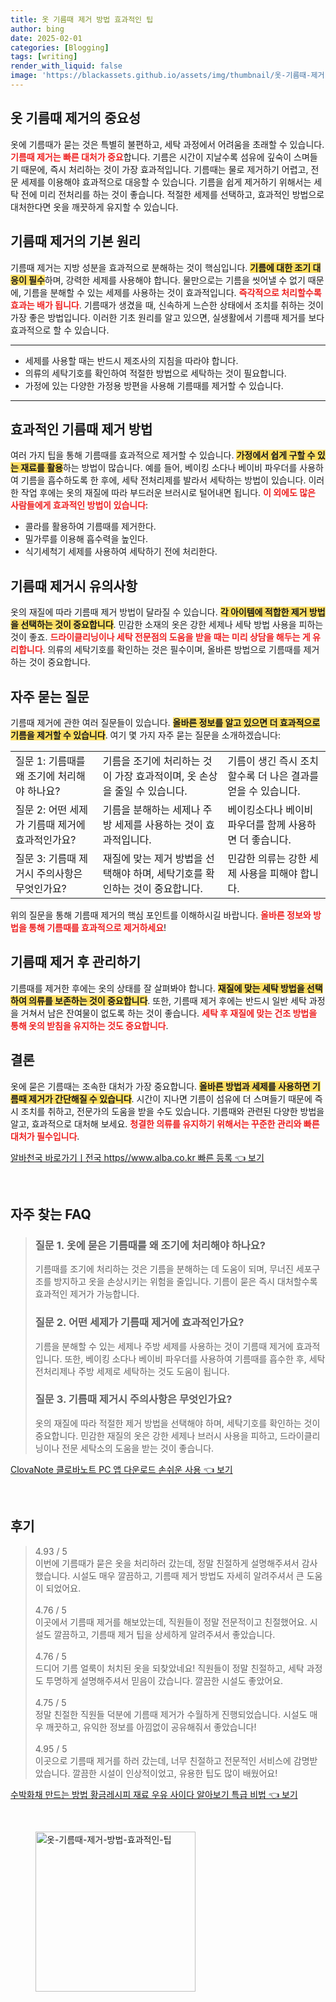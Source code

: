 ```yaml
---
title: 옷 기름때 제거 방법 효과적인 팁
author: bing
date: 2025-02-01
categories: [Blogging]
tags: [writing]
render_with_liquid: false
image: 'https://blackassets.github.io/assets/img/thumbnail/옷-기름때-제거-방법-효과적인-팁.webp'
---
```



<h2 id='옷 기름때 제거의 중요성'>옷 기름때 제거의 중요성</h2>

<p>옷에 기름때가 묻는 것은 특별히 불편하고, 세탁 과정에서 어려움을 초래할 수 있습니다. <b><span style="color: #ee2323;">기름때 제거는 빠른 대처가 중요</span></b>합니다. 기름은 시간이 지날수록 섬유에 깊숙이 스며들기 때문에, 즉시 처리하는 것이 가장 효과적입니다. 기름때는 물로 제거하기 어렵고, 전문 세제를 이용해야 효과적으로 대응할 수 있습니다. 기름을 쉽게 제거하기 위해서는 세탁 전에 미리 전처리를 하는 것이 좋습니다. 적절한 세제를 선택하고, 효과적인 방법으로 대처한다면 옷을 깨끗하게 유지할 수 있습니다.</p>

<h2 id='기름때 제거의 기본 원리'>기름때 제거의 기본 원리</h2>

<p>기름때 제거는 지방 성분을 효과적으로 분해하는 것이 핵심입니다. <b><span style="background-color: #ffe066;">기름에 대한 조기 대응이 필수</span></b>하며, 강력한 세제를 사용해야 합니다. 물만으로는 기름을 씻어낼 수 없기 때문에, 기름을 분해할 수 있는 세제를 사용하는 것이 효과적입니다. <b><span style="color: #ee2323;">즉각적으로 처리할수록 효과는 배가 됩니다</span></b>. 기름때가 생겼을 때, 신속하게 느슨한 상태에서 조치를 취하는 것이 가장 좋은 방법입니다. 이러한 기초 원리를 알고 있으면, 실생활에서 기름때 제거를 보다 효과적으로 할 수 있습니다.</p>

<hr />

<ul>
    <li>세제를 사용할 때는 반드시 제조사의 지침을 따라야 합니다.</li>
    <li>의류의 세탁기호를 확인하여 적절한 방법으로 세탁하는 것이 필요합니다.</li>
    <li>가정에 있는 다양한 가정용 방편을 사용해 기름때를 제거할 수 있습니다.</li>
</ul>

<hr />

<h2 id='효과적인 기름때 제거 방법'>효과적인 기름때 제거 방법</h2>

<p>여러 가지 팁을 통해 기름때를 효과적으로 제거할 수 있습니다. <b><span style="background-color: #ffe066;">가정에서 쉽게 구할 수 있는 재료를 활용</span></b>하는 방법이 많습니다. 예를 들어, 베이킹 소다나 베이비 파우더를 사용하여 기름을 흡수하도록 한 후에, 세탁 전처리제를 발라서 세탁하는 방법이 있습니다. 이러한 작업 후에는 옷의 재질에 따라 부드러운 브러시로 털어내면 됩니다. <b><span style="color: #ee2323;">이 외에도 많은 사람들에게 효과적인 방법이 있습니다</span></b>:</p>

<ul>
    <li>콜라를 활용하여 기름때를 제거한다.</li>
    <li>밀가루를 이용해 흡수력을 높인다.</li>
    <li>식기세척기 세제를 사용하여 세탁하기 전에 처리한다.</li>
</ul>

<h2 id='기름때 제거시 유의사항'>기름때 제거시 유의사항</h2>

<p>옷의 재질에 따라 기름때 제거 방법이 달라질 수 있습니다. <b><span style="background-color: #ffe066;">각 아이템에 적합한 제거 방법을 선택하는 것이 중요합니다</span></b>. 민감한 소재의 옷은 강한 세제나 세탁 방법 사용을 피하는 것이 좋죠. <b><span style="color: #ee2323;">드라이클리닝이나 세탁 전문점의 도움을 받을 때는 미리 상담을 해두는 게 유리합니다</span></b>. 의류의 세탁기호를 확인하는 것은 필수이며, 올바른 방법으로 기름때를 제거하는 것이 중요합니다.</p>

<h2 id='자주 묻는 질문'>자주 묻는 질문</h2>

<p>기름때 제거에 관한 여러 질문들이 있습니다. <b><span style="background-color: #ffe066;">올바른 정보를 알고 있으면 더 효과적으로 기름을 제거할 수 있습니다</span></b>. 여기 몇 가지 자주 묻는 질문을 소개하겠습니다:</p>

<table>
    <tr>
        <td>질문 1: 기름때를 왜 조기에 처리해야 하나요?</td>
         <td>기름을 조기에 처리하는 것이 가장 효과적이며, 옷 손상을 줄일 수 있습니다.</td>
         <td>기름이 생긴 즉시 조치할수록 더 나은 결과를 얻을 수 있습니다.</td>
    </tr>
    <tr>
        <td>질문 2: 어떤 세제가 기름때 제거에 효과적인가요?</td>
        <td>기름을 분해하는 세제나 주방 세제를 사용하는 것이 효과적입니다.</td>
        <td>베이킹소다나 베이비파우더를 함께 사용하면 더 좋습니다.</td>
    </tr>
    <tr>
        <td>질문 3: 기름때 제거시 주의사항은 무엇인가요?</td>
        <td>재질에 맞는 제거 방법을 선택해야 하며, 세탁기호를 확인하는 것이 중요합니다.</td>
        <td>민감한 의류는 강한 세제 사용을 피해야 합니다.</td>
    </tr>
</table>

<p>위의 질문을 통해 기름때 제거의 핵심 포인트를 이해하시길 바랍니다. <b><span style="color: #ee2323;">올바른 정보와 방법을 통해 기름때를 효과적으로 제거하세요</span></b>!</p>

<h2 id='기름때 제거 후 관리하기'>기름때 제거 후 관리하기</h2>

<p>기름때를 제거한 후에는 옷의 상태를 잘 살펴봐야 합니다. <b><span style="background-color: #ffe066;">재질에 맞는 세탁 방법을 선택하여 의류를 보존하는 것이 중요합니다</span></b>. 또한, 기름때 제거 후에는 반드시 일반 세탁 과정을 거쳐서 남은 잔여물이 없도록 하는 것이 좋습니다. <b><span style="color: #ee2323;">세탁 후 재질에 맞는 건조 방법을 통해 옷의 받침을 유지하는 것도 중요합니다</span></b>.</p>

<h2 id='결론'>결론</h2>

<p>옷에 묻은 기름때는 조속한 대처가 가장 중요합니다. <b><span style="background-color: #ffe066;">올바른 방법과 세제를 사용하면 기름때 제거가 간단해질 수 있습니다</span></b>. 시간이 지나면 기름이 섬유에 더 스며들기 때문에 즉시 조치를 취하고, 전문가의 도움을 받을 수도 있습니다. 기름때와 관련된 다양한 방법을 알고, 효과적으로 대처해 보세요. <b><span style="color: #ee2323;">청결한 의류를 유지하기 위해서는 꾸준한 관리와 빠른 대처가 필수입니다</span></b>.</p>


<p><a class="click-button" title="알바천국 바로가기ㅣ전국 https//www.alba.co.kr 빠른 등록" href="https://blackassets.github.io/posts/%EC%95%8C%EB%B0%94%EC%B2%9C%EA%B5%AD-%EB%B0%94%EB%A1%9C%EA%B0%80%EA%B8%B0%E3%85%A3%EC%A0%84%EA%B5%AD-httpswww.alba.co.kr-%EB%B9%A0%EB%A5%B8-%EB%93%B1%EB%A1%9D/" rel="dofollow">알바천국 바로가기ㅣ전국 https//www.alba.co.kr 빠른 등록 👈 보기</a></p><br>
<h2 id='자주_찾는_FAQ'>자주 찾는 FAQ</h2>
<div itemscope="" itemtype="https://schema.org/FAQPage"> 
<blockquote> 
<div itemscope="" itemprop="mainEntity" itemtype="https://schema.org/Question"> 
<h3 itemprop="name">질문 1. 옷에 묻은 기름때를 왜 조기에 처리해야 하나요?</h3> 
<div itemscope="" itemprop="acceptedAnswer" itemtype="https://schema.org/Answer"> 
<span itemprop="text"> 
<p>기름때를 조기에 처리하는 것은 기름을 분해하는 데 도움이 되며, 무너진 세포구조를 방지하고 옷을 손상시키는 위험을 줄입니다. 기름이 묻은 즉시 대처할수록 효과적인 제거가 가능합니다.</p> 
</span> 
</div> 
</div> 

<div itemscope="" itemprop="mainEntity" itemtype="https://schema.org/Question"> 
<h3 itemprop="name">질문 2. 어떤 세제가 기름때 제거에 효과적인가요?</h3> 
<div itemscope="" itemprop="acceptedAnswer" itemtype="https://schema.org/Answer"> 
<span itemprop="text"> 
<p>기름을 분해할 수 있는 세제나 주방 세제를 사용하는 것이 기름때 제거에 효과적입니다. 또한, 베이킹 소다나 베이비 파우더를 사용하여 기름때를 흡수한 후, 세탁 전처리제나 주방 세제로 세탁하는 것도 도움이 됩니다.</p> 
</span> 
</div> 
</div> 

<div itemscope="" itemprop="mainEntity" itemtype="https://schema.org/Question"> 
<h3 itemprop="name">질문 3. 기름때 제거시 주의사항은 무엇인가요?</h3> 
<div itemscope="" itemprop="acceptedAnswer" itemtype="https://schema.org/Answer"> 
<span itemprop="text"> 
<p>옷의 재질에 따라 적절한 제거 방법을 선택해야 하며, 세탁기호를 확인하는 것이 중요합니다. 민감한 재질의 옷은 강한 세제나 브러시 사용을 피하고, 드라이클리닝이나 전문 세탁소의 도움을 받는 것이 좋습니다.</p> 
</span> 
</div> 
</div> 
</blockquote> 
</div>
<p><a class="click-button" title="ClovaNote 클로바노트 PC 앱 다운로드 손쉬운 사용" href="https://blackassets.github.io/posts/ClovaNote-%ED%81%B4%EB%A1%9C%EB%B0%94%EB%85%B8%ED%8A%B8-PC-%EC%95%B1-%EB%8B%A4%EC%9A%B4%EB%A1%9C%EB%93%9C-%EC%86%90%EC%89%AC%EC%9A%B4-%EC%82%AC%EC%9A%A9/" rel="dofollow">ClovaNote 클로바노트 PC 앱 다운로드 손쉬운 사용 👈 보기</a></p><br>
<h2 id='후기'>후기</h2>
<div itemscope itemtype="https://schema.org/Product">
  <blockquote>
  <div itemprop="review" itemscope itemtype="https://schema.org/Review">
      <div itemprop="reviewRating" itemscope itemtype="https://schema.org/Rating"> <span itemprop="ratingValue">4.93</span> / <span itemprop="bestRating">5</span> </div>
      <span itemprop="reviewBody">이번에 기름때가 묻은 옷을 처리하러 갔는데, 정말 친절하게 설명해주셔서 감사했습니다. 시설도 매우 깔끔하고, 기름때 제거 방법도 자세히 알려주셔서 큰 도움이 되었어요.</span>
  </div>
  <br>
  <div itemprop="review" itemscope itemtype="https://schema.org/Review">
      <div itemprop="reviewRating" itemscope itemtype="https://schema.org/Rating"> <span itemprop="ratingValue">4.76</span> / <span itemprop="bestRating">5</span> </div>
      <span itemprop="reviewBody">이곳에서 기름때 제거를 해보았는데, 직원들이 정말 전문적이고 친절했어요. 시설도 깔끔하고, 기름때 제거 팁을 상세하게 알려주셔서 좋았습니다.</span>
  </div>
  <br>
  <div itemprop="review" itemscope itemtype="https://schema.org/Review">
      <div itemprop="reviewRating" itemscope itemtype="https://schema.org/Rating"> <span itemprop="ratingValue">4.76</span> / <span itemprop="bestRating">5</span> </div>
      <span itemprop="reviewBody">드디어 기름 얼룩이 처치된 옷을 되찾았네요! 직원들이 정말 친절하고, 세탁 과정도 투명하게 설명해주셔서 믿음이 갔습니다. 깔끔한 시설도 좋았어요.</span>
  </div>
  <br>
  <div itemprop="review" itemscope itemtype="https://schema.org/Review">
      <div itemprop="reviewRating" itemscope itemtype="https://schema.org/Rating"> <span itemprop="ratingValue">4.75</span> / <span itemprop="bestRating">5</span> </div>
      <span itemprop="reviewBody">정말 친절한 직원들 덕분에 기름때 제거가 수월하게 진행되었습니다. 시설도 매우 깨끗하고, 유익한 정보를 아낌없이 공유해줘서 좋았습니다!</span>
  </div>
  <br>
  <div itemprop="review" itemscope itemtype="https://schema.org/Review">
      <div itemprop="reviewRating" itemscope itemtype="https://schema.org/Rating"> <span itemprop="ratingValue">4.95</span> / <span itemprop="bestRating">5</span> </div>
      <span itemprop="reviewBody">이곳으로 기름때 제거를 하러 갔는데, 너무 친절하고 전문적인 서비스에 감명받았습니다. 깔끔한 시설이 인상적이었고, 유용한 팁도 많이 배웠어요!</span>
  </div>
  </blockquote>
</div>
<p><a class="click-button" title="수박화채 만드는 방법 황금레시피 재료 우유 사이다 알아보기 특급 비법" href="https://blackassets.github.io/posts/%EC%88%98%EB%B0%95%ED%99%94%EC%B1%84-%EB%A7%8C%EB%93%9C%EB%8A%94-%EB%B0%A9%EB%B2%95-%ED%99%A9%EA%B8%88%EB%A0%88%EC%8B%9C%ED%94%BC-%EC%9E%AC%EB%A3%8C-%EC%9A%B0%EC%9C%A0-%EC%82%AC%EC%9D%B4%EB%8B%A4-%EC%95%8C%EC%95%84%EB%B3%B4%EA%B8%B0-%ED%8A%B9%EA%B8%89-%EB%B9%84%EB%B2%95/" rel="dofollow">수박화채 만드는 방법 황금레시피 재료 우유 사이다 알아보기 특급 비법 👈 보기</a></p><br>
<figure class="image"><img src="https://blackassets.github.io/assets/img/thumbnail/옷-기름때-제거-방법-효과적인-팁.webp" alt="옷-기름때-제거-방법-효과적인-팁" width="256" height="256"></figure>